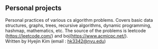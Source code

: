 <h2> Personal projects </h2>

Personal practices of various cs algorithm problems. 
Covers basic data structures, graphs, trees, recursive algorithms, dynamic programming, hashmap, mathematics, etc.
The source of the problems is leetcode (https://leetcode.com/) and boj(https://www.acmicpc.net/).
<br>
Written by Hyejin Kim (email : hk3342@nyu.edu)
